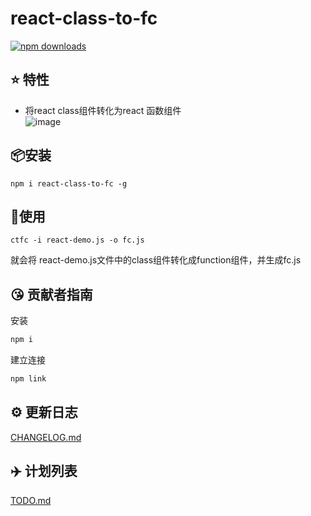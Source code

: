 # react-class-to-fc
[![npm downloads](https://img.shields.io/npm/dm/react-class-to-fc?style=flat-square)](https://www.npmtrends.com/react-class-to-fc)
## ⭐  特性

- 将react class组件转化为react 函数组件   
![image](https://user-images.githubusercontent.com/52593709/125226382-92121e00-e303-11eb-909a-6880eee8b548.png)

## 📦安装
```
npm i react-class-to-fc -g
```

## 🔨使用
```
ctfc -i react-demo.js -o fc.js
```
就会将 react-demo.js文件中的class组件转化成function组件，并生成fc.js

## 😘 贡献者指南
安装
```js
npm i
```
建立连接
```js
npm link
```
## ⚙️ 更新日志
[CHANGELOG.md](./changelog.md)
## ✈️ 计划列表
[TODO.md](./TODO.md)
